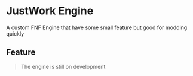 # JustWork Engine
A custom FNF Engine that have some small feature but good for modding quickly

## Feature
> The engine is still on development